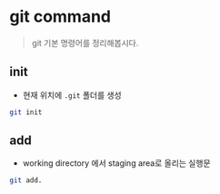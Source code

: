  # git command

  > git 기본 명령어를 정리해봅시다.

## init
- 현재 위치에 `.git` 폴더를 생성

```bash
git init

```

## add
- working directory 에서 staging area로 올리는 실행문

```bash
git add.
```